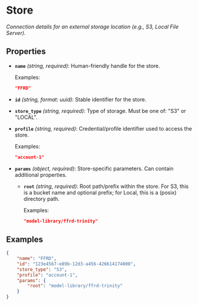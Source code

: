 # Store

*Connection details for an external storage location (e.g., S3, Local File Server).*

## Properties

- <a id="properties/name"></a>**`name`** *(string, required)*: Human-friendly handle for the store.

  Examples:
  ```json
  "FFRD"
  ```

- <a id="properties/id"></a>**`id`** *(string, format: uuid)*: Stable identifier for the store.
- <a id="properties/store_type"></a>**`store_type`** *(string, required)*: Type of storage. Must be one of: "S3" or "LOCAL".
- <a id="properties/profile"></a>**`profile`** *(string, required)*: Credential/profile identifier used to access the store.

  Examples:
  ```json
  "account-1"
  ```

- <a id="properties/params"></a>**`params`** *(object, required)*: Store-specific parameters. Can contain additional properties.
  - <a id="properties/params/properties/root"></a>**`root`** *(string, required)*: Root path/prefix within the store. For S3, this is a bucket name and optional prefix; for Local, this is a (posix) directory path.

    Examples:
    ```json
    "model-library/ffrd-trinity"
    ```

## Examples

  ```json
  {
      "name": "FFRD",
      "id": "123e4567-e89b-12d3-a456-426614174000",
      "store_type": "S3",
      "profile": "account-1",
      "params": {
          "root": "model-library/ffrd-trinity"
      }
  }
  ```

